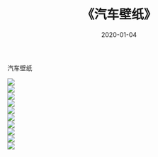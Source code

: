 ﻿---
layout: post
title:  《汽车壁纸》
date:   2020-01-04
img: http://pic.660000.xyz/1:/壁纸/汽车壁纸/000.jpg
categories: [美女, 清纯, 唯美]
---

汽车壁纸

  ![](http://pic.660000.xyz/1:/壁纸/汽车壁纸/001.png) <br> ![](http://pic.660000.xyz/1:/壁纸/汽车壁纸/002.jpg) <br> ![](http://pic.660000.xyz/1:/壁纸/汽车壁纸/003.jpg) <br> ![](http://pic.660000.xyz/1:/壁纸/汽车壁纸/004.png) <br> ![](http://pic.660000.xyz/1:/壁纸/汽车壁纸/005.jpg) <br> ![](http://pic.660000.xyz/1:/壁纸/汽车壁纸/006.jpg) <br> ![](http://pic.660000.xyz/1:/壁纸/汽车壁纸/007.jpg) <br> ![](http://pic.660000.xyz/1:/壁纸/汽车壁纸/008.png) <br> ![](http://pic.660000.xyz/1:/壁纸/汽车壁纸/009.jpg) <br> ![](http://pic.660000.xyz/1:/壁纸/汽车壁纸/010.jpg) <br>